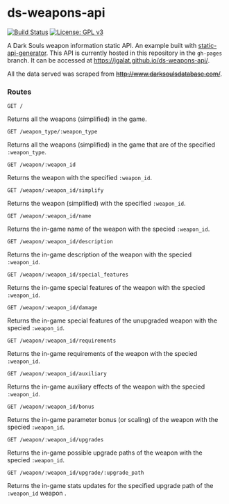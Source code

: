 # ds-weapons-api
[![Build Status](https://travis-ci.org/jgalat/ds-weapons-api.svg?branch=master)](https://travis-ci.org/jgalat/ds-weapons-api)
[![License: GPL v3](https://img.shields.io/badge/License-GPL%20v3-blue.svg)](https://www.gnu.org/licenses/gpl-3.0)

A Dark Souls weapon information static API. An example built with
[static-api-generator](https://www.github.com/jgalat/static-api-generator).
This API is currently hosted in this repository in the
`gh-pages` branch. It can be accessed at
https://jgalat.github.io/ds-weapons-api/.

All the data served was scraped from ~~http://www.darksoulsdatabase.com/~~.

### Routes

```
GET /
```

Returns all the weapons (simplified) in the game.

```
GET /weapon_type/:weapon_type
```

Returns all the weapons (simplified) in the game that are of
the specified `:weapon_type`.

```
GET /weapon/:weapon_id
```

Returns the weapon with the specified `:weapon_id`.

```
GET /weapon/:weapon_id/simplify
```

Returns the weapon (simplified) with the specified
`:weapon_id`.

```
GET /weapon/:weapon_id/name
```

Returns the in-game name of the weapon with the specied `:weapon_id`.

```
GET /weapon/:weapon_id/description
```

Returns the in-game description of the weapon with the
specied `:weapon_id`.

```
GET /weapon/:weapon_id/special_features
```

Returns the in-game special features of the weapon with the
specied `:weapon_id`.

```
GET /weapon/:weapon_id/damage
```

Returns the in-game special features of the unupgraded weapon
with the specied `:weapon_id`.

```
GET /weapon/:weapon_id/requirements
```

Returns the in-game requirements of the weapon with the
specied `:weapon_id`.

```
GET /weapon/:weapon_id/auxiliary
```

Returns the in-game auxiliary effects of the weapon with the
specied `:weapon_id`.

```
GET /weapon/:weapon_id/bonus
```

Returns the in-game parameter bonus (or scaling) of the weapon
with the specied `:weapon_id`.

```
GET /weapon/:weapon_id/upgrades
```

Returns the in-game possible upgrade paths of the weapon
with the specied `:weapon_id`.

```
GET /weapon/:weapon_id/upgrade/:upgrade_path
```

Returns the in-game stats updates for the specified upgrade
path of the `:weapon_id` weapon .
